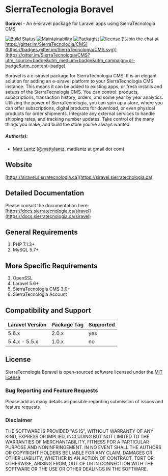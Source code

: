 # SierraTecnologia Boravel

**Boravel** - An e-siravel package for Laravel apps using SierraTecnologia CMS

[![Build Status](https://travis-ci.org/SierraTecnologia/Boravel.svg?branch=master)](https://travis-ci.org/SierraTecnologia/Boravel)
[![Maintainability](https://api.codeclimate.com/v1/badges/f28b73ebf600f2db7f48/maintainability)](https://codeclimate.com/github/SierraTecnologia/Boravel/maintainability)
[![Packagist](https://img.shields.io/packagist/dt/sierratecnologia/siravel.svg?maxAge=2592000)](https://packagist.org/packages/sierratecnologia/siravel)
[![license](https://img.shields.io/github/license/mashape/apistatus.svg?maxAge=2592000)](https://packagist.org/packages/sierratecnologia/siravel)
[![Join the chat at https://gitter.im/SierraTecnologia/CMS](https://badges.gitter.im/SierraTecnologia/CMS.svg)](https://gitter.im/SierraTecnologia/CMS?utm_source=badge&utm_medium=badge&utm_campaign=pr-badge&utm_content=badge)

Boravel is a e-siravel package for SierraTecnologia CMS. It is an elegant solution for adding an e-siravel platform to your SierraTecnologia CMS instance. This means it can be added to existing apps, or fresh installs and setups of the SierraTecnologia CMS.
You can control: products, subscriptions, transaction history, orders, and some year by year analytics. Utilizing the power of SierraTecnologia, you can spin up a store, where you can offer subscriptions, digital products for download, or even physical products for order shipments. Integrate any external services to handle shipping rates, and tracking number updates. Take control of the many things you make, and build the store you've always wanted.

##### Author(s):
* [Matt Lantz](https://github.com/mlantz) ([@mattylantz](http://twitter.com/mattylantz), mattlantz at gmail dot com)

## Website
[https://siravel.sierratecnologia.ca](https://siravel.sierratecnologia.ca)

## Detailed Documentation
Please consult the documentation here: [https://docs.sierratecnologia.ca/siravel](https://docs.sierratecnologia.ca/siravel)

## General Requirements
1. PHP 7.1.3+
2. MySQL 5.7+

## More Specific Requirements
3. OpenSSL
4. Laravel 5.6+
5. SierraTecnologia CMS 3.0+
6. SierraTecnologia Account

## Compatibility and Support
| Laravel Version | Package Tag | Supported |
|-----------------|-------------|-----------|
| 5.6.x | 2.0.x | yes |
| 5.4.x - 5.5.x | 1.0.x | no |

## License
SierraTecnologia Boravel is open-sourced software licensed under the [MIT license](http://opensource.org/licenses/MIT)

### Bug Reporting and Feature Requests
Please add as many details as possible regarding submission of issues and feature requests

### Disclaimer
THE SOFTWARE IS PROVIDED "AS IS", WITHOUT WARRANTY OF ANY KIND, EXPRESS OR IMPLIED, INCLUDING BUT NOT LIMITED TO THE WARRANTIES OF MERCHANTABILITY, FITNESS FOR A PARTICULAR PURPOSE AND NONINFRINGEMENT. IN NO EVENT SHALL THE AUTHORS OR COPYRIGHT HOLDERS BE LIABLE FOR ANY CLAIM, DAMAGES OR OTHER LIABILITY, WHETHER IN AN ACTION OF CONTRACT, TORT OR OTHERWISE, ARISING FROM, OUT OF OR IN CONNECTION WITH THE SOFTWARE OR THE USE OR OTHER DEALINGS IN THE SOFTWARE.
